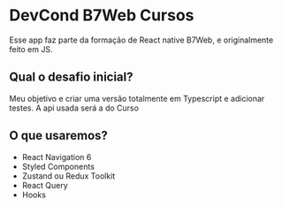 # DevCond B7Web Cursos

Esse app faz parte da formação de React native B7Web, e originalmente feito em JS.

## Qual o desafio inicial?

Meu objetivo e criar uma versão totalmente em Typescript e adicionar testes.
A api usada será a do Curso

## O que usaremos?

- React Navigation 6
- Styled Components
- Zustand ou Redux Toolkit
- React Query
- Hooks
